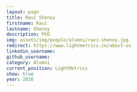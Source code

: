 ```yaml
---
layout: page
title: Ravi Shenoy
firstname: Ravi
lastname: Shenoy
description: PhD 
img: assets/img/people/alumni/ravi-shenoy.jpg
redirect: https://www.lightmetrics.co/about-us
linkedin_username: 
github_username:
category: Alumni
current_position: LightMetrics
show: true
year: 2016
---
```

